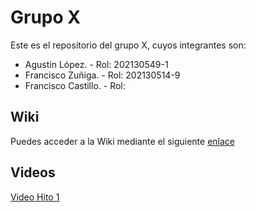 # Grupo X

Este es el repositorio del grupo X, cuyos integrantes son: 

- Agustín López. - Rol: 202130549-1
- Francisco Zuñiga. - Rol: 202130514-9
- Francisco Castillo. - Rol:  

## Wiki 

Puedes acceder a la Wiki mediante el siguiente [enlace](https://github.com/lopezleg123/anlisis1/wiki)


## Videos 

[Video Hito 1](https://www.youtube.com/watch?v=lgh6zMJfQDI)
